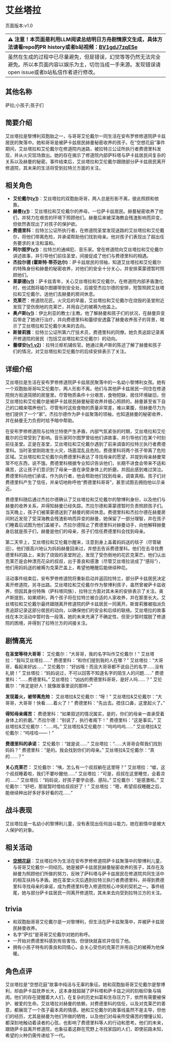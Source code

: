 # 艾丝塔拉
页面版本:v1.0
 

| :warning: 注意！本页面是利用LLM阅读总结明日方舟剧情原文生成，具体方法请看repo的PR history或者b站视频：[BV1gdJ7zqESe](https://www.bilibili.com/video/BV1gdJ7zqESe/)         |
|:----------------------------|
| 虽然在生成的过程中已尽量避免，但是错误，幻觉等等仍然无法完全避免。所以本页面内容以娱乐为主，切勿当成一手来源。发现错误请open issue或者b站私信作者进行修改。|



## 其他名称
萨拉;小孩子;孩子们
## 简要介绍
艾丝塔拉是黎博利双胞胎之一，与哥哥艾伦戴尔一同生活在安布罗修修道院萨卡兹居民的聚落中。她和哥哥是被萨卡兹居民赫曼秘密收养的孩子。在“空想花庭”事件期间，艾丝塔拉和艾伦戴尔在修道院内迷路，被拉特兰公证所执行者费德里科发现，并从火灾现场救出。她的存在揭示了修道院内部萨科塔与萨卡兹居民间复杂的关系以及赫曼的秘密。事件结束后，艾丝塔拉和艾伦戴尔跟随部分萨卡兹居民离开修道院，其未来的生活将受到拉特兰方面的关注。
## 相关角色
-   **艾伦戴尔([v1](extended_char_ai_lun_dai_er.md))**：艾丝塔拉的双胞胎哥哥，两人总是形影不离，彼此照顾和依靠。
-   **赫曼([v1](extended_char_he_man.md))**：艾丝塔拉和艾伦戴尔的养母，一位萨卡兹居民。赫曼秘密收养了他们，并努力在艰苦的环境下照顾他们。赫曼后来被深海教会残渣影响而异变，但依然表现出了对孩子的保护欲。
-   **费德里科**：拉特兰公证所执行者，在修道院圣堂发现迷路的艾丝塔拉和艾伦戴尔，将他们带离危险，并承诺帮助他们找到母亲。他对孩子们表现出了超出任务要求的关注和温和。
-   **阿尔图罗([v1](extended_char_a_er_tu_luo.md))**：拉特兰的通缉犯、音乐家。曾在修道院向艾丝塔拉和艾伦戴尔讲述故事，并引导他们前往圣堂，间接促成了他们与费德里科的相遇。
-   **杰拉尔德 (霍斯特·蒂芬达尔)**：萨卡兹居民的领袖，知道艾丝塔拉和艾伦戴尔的特殊身份和赫曼的秘密收养，对他们的安全十分关心，并安排莱蒙德暂时照顾他们。
-   **莱蒙德([v1](extended_char_lai_meng_de.md))**：萨卡兹青年，关心艾丝塔拉和艾伦戴尔。在修道院内部矛盾激化时，他试图将福尔图娜带到安全处，后接受杰拉尔德的安排，短暂照顾艾丝塔拉和艾伦戴尔，送他们去赫曼的房间休息。
-   **克莱芒**：修道院花匠。火灾后的早晨，艾丝塔拉和艾伦戴尔在烧毁的圣堂附近发现了受伤倒地的克莱芒，并用自己的被褥为他盖上。
-   **奥卢斯([v1](extended_char_ao_lu_si.md))**：伊比利亚的教士/主教。他了解赫曼和孩子们的状况，在赫曼异变后带走了她进行治疗，并向费德里科和蕾缪安透露了赫曼收养孩子的背景，暗示了艾丝塔拉和艾伦戴尔未来的去向。
-   **斯普莉雅**：拉特兰公证所第六厅技术员，费德里科的同僚。她负责追踪记录离开修道院的居民（包括艾丝塔拉和艾伦戴尔）的动向。
-   **蕾缪安([v1](char_4193_lemuen.md),[v2](../char_v3/char_4193_lemuen.md))**：拉特兰枢机辅佐官。她通过奥卢斯的陈述了解了赫曼和孩子们的情况，对艾丝塔拉和艾伦戴尔的后续安排表示了关注。
## 详细介绍
艾丝塔拉是生活在安布罗修修道院萨卡兹居民聚落中的一名幼小黎博利女孩。她有一个双胞胎哥哥叫艾伦戴尔，两人形影不离。他们与其他萨卡兹居民一同住在修道院侧方街道简陋的房屋里。尽管物质条件十分艰苦，食物短缺，居住环境破旧，但艾丝塔拉和艾伦戴尔是被萨卡兹居民赫曼秘密收养并细心照顾的。赫曼甚至省下自己的口粮来喂养他们，尽管有时这些食物的质量非常差，难以果腹，但赫曼尽力为他们提供了一个“家”。杰拉尔德作为萨卡兹聚落的领袖，也知道赫曼的秘密收养，并在赫曼无力负担时给予暗中帮助。

在安布罗修修道院与拉特兰特使产生矛盾，内部气氛紧张的时期，艾丝塔拉和艾伦戴尔的日常受到了影响。音乐家阿尔图罗曾给他们讲故事，并引导他们在某个时刻前往圣堂。正是在圣堂，艾丝塔拉和艾伦戴尔遇到了前来调查的拉特兰执行者费德里科。当时圣堂刚刚发生火灾，场面混乱且危险。费德里科将两个孩子带离了危险区域。艾丝塔拉和艾伦戴尔向费德里科表达了寻找母亲的愿望，并提到母亲赫曼常常不吃东西，说不饿。费德里科根据专业知识告诉他们，长期不进食会带来不适和痛苦，这让孩子们意识到了母亲一直在承受身体上的折磨，并因此感到难过哭泣。费德里科向他们承诺，作为执行者，他会帮助他们找到母亲，调查真相。孩子们对费德里科产生了信任，并亲切地称呼他“费德里科哥哥”，甚至试图去拥抱他以示亲近。

费德里科随后通过杰拉尔德确认了艾丝塔拉和艾伦戴尔的黎博利身份，以及他们与赫曼的收养关系，并得知赫曼已经失踪。杰拉尔德和莱蒙德暂时负责照顾孩子们。当天晚上，孩子们被莱蒙德送到了赫曼的房间休息。费德里科和杰拉尔德在赫曼房间附近发现了受深海教会残渣影响而异变的赫曼，她保留了一部分理智，并在孩子们睡着后试图为他们盖被子。杰拉尔德阻止了费德里科对赫曼动手，向他解释赫曼身后就是孩子们，赫曼是他们的母亲，孩子们信任费德里科会找到母亲。

第二天早上，艾丝塔拉和艾伦戴尔醒来，注意到身上盖着妈妈送的毯子（尽管破旧）。他们很高兴地认为妈妈赫曼回来过，并想去告诉费德里科。他们在去寻找费德里科的路上，来到了烧毁的圣堂附近，发现了受伤倒地的花匠克莱芒。他们认出克莱芒是会种漂亮花朵的叔叔，出于善良和感激（尽管艾丝塔拉说成了“感际”），他们用妈妈送的被褥为克莱芒盖上，希望他睡醒后能继续种花。

活动事件结束后，安布罗修修道院将重新启动并返回拉特兰，部分萨卡兹居民决定离开修道院，另寻出路。艾丝塔拉和艾伦戴尔作为黎博利孩子，虽然曾被萨卡兹收养，但因其身份特殊（萨科塔同族），拉特兰方面对其未来的安排表示了关注。奥卢斯提到，如果顺利，两个孩子将在拉特兰被合适的人家收养，并在那里长大。艾丝塔拉和艾伦戴尔最终跟随离开修道院的萨卡兹居民一同离开。斯普莉雅被指派负责追踪记录这部分居民的动向，以确保他们的安全和后续的联络。艾丝塔拉的故事线在本次活动中暂时告一段落，她的未来充满了不确定性，但至少暂时摆脱了修道院的困境，并得到了拉特兰方的间接关注。
## 剧情高光
**在圣堂等待大哥哥：**
艾伦戴尔：“大哥哥，我的名字叫作艾伦戴尔！”
艾丝塔拉：“我叫艾丝塔拉......”
费德里科：“和你们提到我的人在哪？”
艾丝塔拉：“大哥哥，看起来好凶......”
艾伦戴尔：“好凶哦！而且大哥哥都不说自己的名字......没有礼貌！”
艾丝塔拉：“妈妈说过，不可以回答不知道名字的陌生人的问题......”
费德里科：“......费德里科。”
艾丝塔拉：“凶凶的费德里科哥哥，是好人吗......？”
艾伦戴尔：“肯定是好人！就像故事里说的那样~”

**发现着火，被带离危险：**
艾丝塔拉&艾伦戴尔：“呀！”
艾丝塔拉&艾伦戴尔：“大哥哥，大哥哥！快看......着火了！”
费德里科：“先出去。捂住口鼻，这里起火了。”

**得知母亲痛苦：**
费德里科：“如果叙述的情况属实，是的，你们的母亲一直承受着身体上的折磨。”
杰拉尔德：“别说了，执行者阁下！”
费德里科：“这是事实。”
艾丝塔拉&艾伦戴尔：“......呜。”
艾丝塔拉&艾伦戴尔：“呜呜呜呜......”
艾丝塔拉&艾伦戴尔：“呜哇哇——！”

**费德里科的承诺：**
艾伦戴尔：“就是说......”
艾丝塔拉：“......大哥哥会帮我们找到妈妈？”
费德里科：“是的。我会找到你们的母亲。”
艾丝塔拉&艾伦戴尔：“真的......？”

**关心克莱芒：**
艾伦戴尔：“咦，怎么有一个叔叔躺在这里呀？”
艾丝塔拉：“嘘，这个叔叔睡着啦，我们不要吵醒他......”
艾丝塔拉：“可是，叔叔在这里睡觉，会着凉的......”
艾丝塔拉：“妈妈说，好孩子要学会感、感际。”
艾伦戴尔：“是感激啦。”
艾伦戴尔：“好吧，那就暂时借给叔叔好了！”
艾丝塔拉：“嗯，希望叔叔睡醒之后，能继续种出好多好多好看的花......”
## 战斗表现
艾丝塔拉是一名幼小的黎博利儿童，没有表现出任何战斗能力。她在剧情中是被大人保护的对象。
## 相关活动
-   **[空想花庭](../stories/act26side.md)**：艾丝塔拉作为生活在安布罗修修道院萨卡兹聚落中的黎博利儿童，与哥哥艾伦戴尔一同经历。她是被萨卡兹居民赫曼秘密收养的孩子，其存在及赫曼为照顾他们所做的努力，反映了萨科塔与萨卡兹居民在修道院共同生活中的相互扶持与矛盾。她在圣堂火灾后遇到拉特兰执行者费德里科，并得到费德里科寻找母亲的承诺，成为费德里科卷入修道院核心冲突的契机之一。事件结尾，她与部分萨卡兹居民一同离开修道院，其未来去向受到拉特兰方的关注。
## trivia
*   和双胞胎哥哥艾伦戴尔是一对黎博利，但生活在萨卡兹聚落中，并被萨卡兹居民赫曼收养。
*   名字“萨拉”是哥哥艾伦戴尔对她的称呼。
*   一开始对费德里科感到有些害怕，但很快就喜欢并信任了他。
*   拥有小孩子特有的善良和同情心，会关心受伤的克莱芒并用自己的被褥为他保暖。
## 角色点评
艾丝塔拉是“空想花庭”故事中纯洁与无辜的象征。她和双胞胎哥哥艾伦戴尔是黎博利，却由萨卡兹抚养长大，这本身就超越了萨科塔和萨卡兹之间的刻板印象与隔阂。他们的存在提醒着大人们，在复杂的历史纠葛和生存压力下，依然有需要被保护、被爱的生命。艾丝塔拉对赫曼的依赖，对费德里科的信任，以及对克莱芒的善意，都展现了一个孩子最本真的情感。她和艾伦戴尔的故事线虽然不是主导，但他们的经历，尤其是赫曼为他们所做的牺牲，以及他们对母亲所受痛苦的懵懂认知，都深刻地触动着读者的心弦，也影响了费德里科等人的行动和思考。他们的未来，跟随萨卡兹离开修道院，也象征着这群在荒野上寻找家园的人们，即使前路未知，希望的火种仍需传递给下一代。